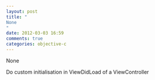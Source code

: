 ```yaml
---
layout: post
title: "
None
"
date: 2012-03-03 16:59
comments: true
categories: objective-c
---
```


None


Do custom initialisation in ViewDidLoad of a ViewController

